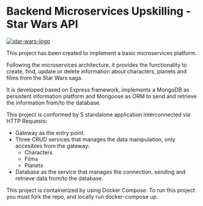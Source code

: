 # Backend Microservices Upskilling - Star Wars API

<a href="https://swapi.dev/" target="_blank"><img src="https://res.cloudinary.com/dviltxetl/image/upload/v1696174926/sw-logo_jww8li.jpg" alt="star-wars-logo" /></a>

This project has been created to implement a basic microservices platform.

Following the microservices architecture, it provides the functionality to create, find, update or delete information about characters, planets and films from the Star Wars saga.

It is developed based on Express framework, implements a MongoDB as persistent information platform and Mongoose as ORM to send and retrieve the information from/to the database.

This project is conformed by 5 standalone application interconnected via HTTP Requests:

- Gateway as the entry point.
- Three CRUD services that manages the data manipulation, only accesibles from the gateway:
  - Characters
  - Films
  - Planets
- Database as the service that manages the connection, sending and retrieve data from/to the database.

This project is containerized by using Docker Compose. To run this project you must fork the repo, and locally run docker-compose up.
